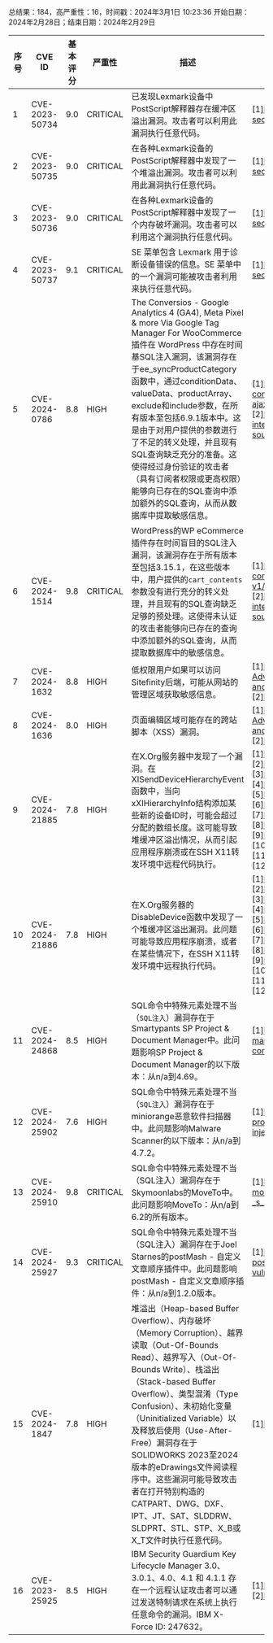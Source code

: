 总结果：184，高严重性：16，时间戳：2024年3月1日 10:23:36
开始日期：2024年2月28日；结束日期：2024年2月29日

| 序号 | CVE ID | 基本评分 | 严重性 | 描述 | 参考链接 |
|-----|--------|------------|----------|-------------|------------|
| 1 | CVE-2023-50734 | 9.0  | CRITICAL | 已发现Lexmark设备中PostScript解释器存在缓冲区溢出漏洞。攻击者可以利用此漏洞执行任意代码。 | [1]https://www.lexmark.com/en_us/solutions/security/lexmark-security-advisories.html |
| 2 | CVE-2023-50735 | 9.0  | CRITICAL | 在各种Lexmark设备的PostScript解释器中发现了一个堆溢出漏洞。攻击者可以利用此漏洞执行任意代码。 | [1]https://www.lexmark.com/en_us/solutions/security/lexmark-security-advisories.html |
| 3 | CVE-2023-50736 | 9.0  | CRITICAL | 在各种Lexmark设备的PostScript解释器中发现了一个内存破坏漏洞。攻击者可以利用这个漏洞执行任意代码。 | [1]https://www.lexmark.com/en_us/solutions/security/lexmark-security-advisories.html |
| 4 | CVE-2023-50737 | 9.1  | CRITICAL | SE 菜单包含 Lexmark 用于诊断设备错误的信息。SE 菜单中的一个漏洞可能被攻击者利用来执行任意代码。 | [1]https://www.lexmark.com/en_us/solutions/security/lexmark-security-advisories.html |
| 5 | CVE-2024-0786 | 8.8  | HIGH | The Conversios - Google Analytics 4 (GA4), Meta Pixel & more Via Google Tag Manager For WooCommerce 插件在 WordPress 中存在时间基SQL注入漏洞，该漏洞存在于ee_syncProductCategory函数中，通过conditionData、valueData、productArray、exclude和include参数，在所有版本至包括6.9.1版本中。这是由于对用户提供的参数进行了不足的转义处理，并且现有SQL查询缺乏充分的准备。这使得经过身份验证的攻击者（具有订阅者权限或更高权限）能够向已存在的SQL查询中添加额外的SQL查询，从而从数据库中提取敏感信息。 | [1]https://plugins.trac.wordpress.org/browser/enhanced-e-commerce-for-woocommerce-store/trunk/includes/data/class-tvc-ajax-file.php#L1979<br>[2]https://www.wordfence.com/threat-intel/vulnerabilities/id/c30801d1-9335-4bba-b344-f0ff57cecf84?source=cve |
| 6 | CVE-2024-1514 | 9.8  | CRITICAL | WordPress的WP eCommerce插件存在时间盲目的SQL注入漏洞，该漏洞存在于所有版本至包括3.15.1，在这些版本中，用户提供的`cart_contents`参数没有进行充分的转义处理，并且现有的SQL查询缺乏足够的预处理。这使得未认证的攻击者能够向已存在的查询中添加额外的SQL查询，从而提取数据库中的敏感信息。 | [1]https://plugins.trac.wordpress.org/browser/wp-e-commerce/trunk/wpsc-components/marketplace-core-v1/library/Sputnik.php#L334<br>[2]https://www.wordfence.com/threat-intel/vulnerabilities/id/0ba5da2b-6944-4243-a4f2-0f887abf7a66?source=cve |
| 7 | CVE-2024-1632 | 8.8  | HIGH | 低权限用户如果可以访问Sitefinity后端，可能从网站的管理区域获取敏感信息。 | [1]https://community.progress.com/s/article/Sitefinity-Security-Advisory-for-Addressing-Security-Vulnerabilities-CVE-2024-1632-and-CVE-2024-1636-February-2024<br>[2]https://www.progress.com/sitefinity-cms |
| 8 | CVE-2024-1636 | 8.0  | HIGH | 页面编辑区域可能存在的跨站脚本（XSS）漏洞。 | [1]https://community.progress.com/s/article/Sitefinity-Security-Advisory-for-Addressing-Security-Vulnerabilities-CVE-2024-1632-and-CVE-2024-1636-February-2024<br>[2]https://www.progress.com/sitefinity-cms |
| 9 | CVE-2024-21885 | 7.8  | HIGH | 在X.Org服务器中发现了一个漏洞。在XISendDeviceHierarchyEvent函数中，当向xXIHierarchyInfo结构添加某些新的设备ID时，可能会超过分配的数组长度。这可能导致堆缓冲区溢出情况，从而引起应用程序崩溃或在SSH X11转发环境中远程代码执行。 | [1]https://access.redhat.com/errata/RHSA-2024:0320<br>[2]https://access.redhat.com/errata/RHSA-2024:0557<br>[3]https://access.redhat.com/errata/RHSA-2024:0558<br>[4]https://access.redhat.com/errata/RHSA-2024:0597<br>[5]https://access.redhat.com/errata/RHSA-2024:0607<br>[6]https://access.redhat.com/errata/RHSA-2024:0614<br>[7]https://access.redhat.com/errata/RHSA-2024:0617<br>[8]https://access.redhat.com/errata/RHSA-2024:0621<br>[9]https://access.redhat.com/errata/RHSA-2024:0626<br>[10]https://access.redhat.com/errata/RHSA-2024:0629<br>[11]https://access.redhat.com/security/cve/CVE-2024-21885<br>[12]https://bugzilla.redhat.com/show_bug.cgi?id=2256540 |
| 10 | CVE-2024-21886 | 7.8  | HIGH | 在X.Org服务器的DisableDevice函数中发现了一个堆缓冲区溢出漏洞。此问题可能导致应用程序崩溃，或者在某些情况下，在SSH X11转发环境中远程执行代码。 | [1]https://access.redhat.com/errata/RHSA-2024:0320<br>[2]https://access.redhat.com/errata/RHSA-2024:0557<br>[3]https://access.redhat.com/errata/RHSA-2024:0558<br>[4]https://access.redhat.com/errata/RHSA-2024:0597<br>[5]https://access.redhat.com/errata/RHSA-2024:0607<br>[6]https://access.redhat.com/errata/RHSA-2024:0614<br>[7]https://access.redhat.com/errata/RHSA-2024:0617<br>[8]https://access.redhat.com/errata/RHSA-2024:0621<br>[9]https://access.redhat.com/errata/RHSA-2024:0626<br>[10]https://access.redhat.com/errata/RHSA-2024:0629<br>[11]https://access.redhat.com/security/cve/CVE-2024-21886<br>[12]https://bugzilla.redhat.com/show_bug.cgi?id=2256542 |
| 11 | CVE-2024-24868 | 8.5  | HIGH | SQL命令中特殊元素处理不当（`SQL注入`）漏洞存在于Smartypants SP Project & Document Manager中。此问题影响SP Project & Document Manager的以下版本：从n/a到4.69。 | [1]https://patchstack.com/database/vulnerability/sp-client-document-manager/wordpress-sp-project-document-manager-plugin-4-69-contributor-sql-injection-vulnerability?_s_id=cve |
| 12 | CVE-2024-25902 | 7.6  | HIGH | SQL命令中特殊元素处理不当（`SQL注入`）漏洞存在于miniorange恶意软件扫描器中。此问题影响Malware Scanner的以下版本：从n/a到4.7.2。 | [1]https://patchstack.com/database/vulnerability/miniorange-malware-protection/wordpress-malware-scanner-plugin-4-7-2-admin-sql-injection-vulnerability?_s_id=cve |
| 13 | CVE-2024-25910 | 9.8  | CRITICAL | SQL命令中特殊元素处理不当（SQL注入）漏洞存在于Skymoonlabs的MoveTo中。此问题影响MoveTo：从n/a到6.2的所有版本。 | [1]https://patchstack.com/database/vulnerability/moveto/wordpress-moveto-plugin-6-2-unauthenticated-sql-injection-vulnerability?_s_id=cve |
| 14 | CVE-2024-25927 | 9.3  | CRITICAL | SQL命令中特殊元素处理不当（SQL注入）漏洞存在于Joel Starnes的postMash - 自定义文章顺序插件中。此问题影响postMash - 自定义文章顺序插件：从n/a到1.2.0版本。 | [1]https://patchstack.com/database/vulnerability/postmash/wordpress-postmash-custom-post-order-plugin-1-2-0-sql-injection-vulnerability?_s_id=cve |
| 15 | CVE-2024-1847 | 7.8  | HIGH | 堆溢出（Heap-based Buffer Overflow）、内存破坏（Memory Corruption）、越界读取（Out-Of-Bounds Read）、越界写入（Out-Of-Bounds Write）、栈溢出（Stack-based Buffer Overflow）、类型混淆（Type Confusion）、未初始化变量（Uninitialized Variable）以及释放后使用（Use-After-Free）漏洞存在于SOLIDWORKS 2023至2024版本的eDrawings文件阅读程序中。这些漏洞可能导致攻击者在打开特别构造的CATPART、DWG、DXF、IPT、JT、SAT、SLDDRW、SLDPRT、STL、STP、X_B或X_T文件时执行任意代码。 | [1]https://www.3ds.com/vulnerability/advisories |
| 16 | CVE-2023-25925 | 8.5  | HIGH | IBM Security Guardium Key Lifecycle Manager 3.0、3.0.1、4.0、4.1 和 4.1.1 存在一个远程认证攻击者可以通过发送特制请求在系统上执行任意命令的漏洞。IBM X-Force ID: 247632。 | [1]https://exchange.xforce.ibmcloud.com/vulnerabilities/247632<br>[2]https://www.ibm.com/support/pages/node/6964516 |